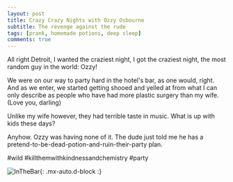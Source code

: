 ```yaml
---
layout: post
title: Crazy Crazy Nights with Ozzy Osbourne
subtitle: The revenge against the rude 
tags: [prank, homemade potions, deep sleep]
comments: true
---
```


All right Detroit, I wanted the craziest night, I got the craziest night, the most random guy in the world: Ozzy! 

We were on our way to party hard in the hotel's bar, as one would, right. And as we enter, we started getting shooed and yelled at from what I can only describe as people who have had more plastic surgery than my wife. (Love you, darling) 

Unlike my wife however, they had terrible taste in music. What is up with kids these days? 

Anyhow. Ozzy was having none of it. The dude just told me he has a pretend-to-be-dead-potion-and-ruin-their-party plan. 


#wild #killthemwithkindnessandchemistry #party



![InTheBar]("https://github.com/ivonasto/wordenful/blob/master/assets/img/Ozzy.jpg"){: .mx-auto.d-block :}


